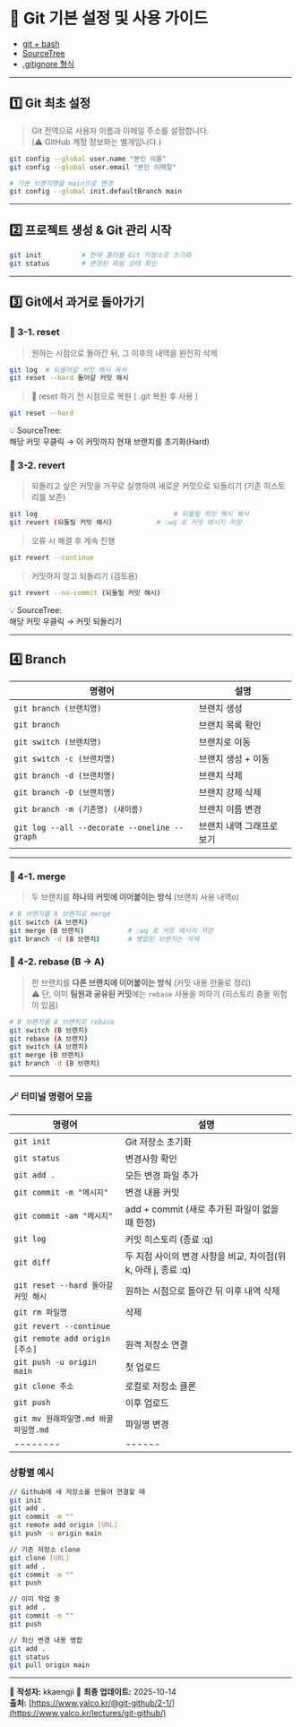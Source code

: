 # 🧭 Git 기본 설정 및 사용 가이드
* [git + bash](https://git-scm.com/)
* [SourceTree](https://www.sourcetreeapp.com/)
* [.gitignore 형식](https://git-scm.com/docs/gitignore/)

---

## 1️⃣ Git 최초 설정
> Git 전역으로 사용자 이름과 이메일 주소를 설정합니다. <br>
> (⚠️ GitHub 계정 정보와는 별개입니다.) 
```bash
git config --global user.name "본인 이름"
git config --global user.email "본인 이메일"

# 기본 브랜치명을 main으로 변경
git config --global init.defaultBranch main
```

---

## 2️⃣ 프로젝트 생성 & Git 관리 시작
```bash
git init          # 현재 폴더를 Git 저장소로 초기화
git status        # 변경된 파일 상태 확인
```

---

## 3️⃣ Git에서 과거로 돌아가기
### 🔹 3-1. reset
> 원하는 시점으로 돌아간 뒤, 그 이후의 내역을 완전히 삭제
```bash
git log  # 되돌아갈 커밋 해시 복사
git reset --hard 돌아갈 커밋 해시
```
> 🔁 reset 하기 전 시점으로 복원 ( .git 복원 후 사용 )
```bash
git reset --hard 
```
💡 SourceTree: <br>
해당 커밋 우클릭 → 이 커밋까지 현재 브랜치를 초기화(Hard)

### 🔹 3-2. revert
> 되돌리고 싶은 커밋을 거꾸로 실행하여 새로운 커밋으로 되돌리기
> (기존 히스토리를 보존)
```bash
git log                                  # 되돌릴 커밋 해시 복사
git revert (되돌릴 커밋 해시)           # :wq 로 커밋 메시지 저장
```
> 오류 시 해결 후 계속 진행
```bash
git revert --continue
```
> 커밋하지 않고 되돌리기 (검토용)
```bash
git revert --no-commit (되돌릴 커밋 해시)
```
💡 SourceTree: <br>
해당 커밋 우클릭 → 커밋 되돌리기

---

## 4️⃣ Branch 

| 명령어 | 설명 |
|--------|------|
| `git branch (브랜치명)` | 브랜치 생성 | 
| `git branch` | 브랜치 목록 확인 | 
| `git switch (브랜치명)` | 브랜치로 이동 | 
| `git switch -c (브랜치명)` | 브랜치 생성 + 이동 | 
| `git branch -d (브랜치명)` | 브랜치 삭제 | 
| `git branch -D (브랜치명)` | 브랜치 강제 삭제 | 
| `git branch -m (기존명) (새이름)` | 브랜치 이름 변경 | 
| `git log --all --decorate --oneline --graph` | 브랜치 내역 그래프로 보기 |

---

### 🔹 4-1. merge
> 두 브랜치를 **하나의 커밋에 이어붙이는 방식** (브랜치 사용 내역o) <br>

```bash
# B 브랜치를 A 브랜치로 merge
git switch (A 브랜치)
git merge (B 브랜치)           # :wq 로 커밋 메시지 저장
git branch -d (B 브랜치)       # 병합된 브랜치는 삭제
```

### 🔹 4-2. rebase (B → A)
> 한 브랜치를 **다른 브랜치에 이어붙이는 방식** (커밋 내용 한줄로 정리) <br>
> ⚠️ 단, 이미 **팀원과 공유된 커밋**에는 `rebase` 사용을 피하기 (히스토리 충돌 위험이 있음) <br>

```bash
# B 브랜치를 A 브랜치로 rebase
git switch (B 브랜치)
git rebase (A 브랜치)
git switch (A 브랜치)
git merge (B 브랜치)
git branch -d (B 브랜치)
```

---

### 🪄 터미널 명령어 모음
| 명령어 | 설명 |
|--------|------|
| `git init` | Git 저장소 초기화 |
| `git status` | 변경사항 확인 |
| `git add .` | 모든 변경 파일 추가 |
| `git commit -m "메시지"` | 변경 내용 커밋 |
| `git commit -am "메시지"` | add + commit (새로 추가된 파일이 없을 때 한정) |
| `git log` | 커밋 히스토리 (종료 :q) |
| `git diff` | 두 지점 사이의 변경 사항을 비교, 차이점(위 k, 아래 j, 종료 :q) |
| `git reset --hard 돌아갈 커밋 해시` | 원하는 시점으로 돌아간 뒤 이후 내역 삭제 |
| `git rm 파일명` | 삭제 |
| `git revert --continue` | |
| `git remote add origin [주소]` | 원격 저장소 연결 |
| `git push -u origin main` | 첫 업로드 |
| `git clone 주소` | 로컬로 저장소 클론 |
| `git push` | 이후 업로드 |
| `git mv 원래파일명.md 바꿀파일명.md` | 파일명 변경 |
|--------|------|

### 상황별 예시
```bash
// Github에 새 저장소를 만들어 연결할 때
git init
git add .
git commit -m ""
git remote add origin [URL]
git push -u origin main

// 기존 저장소 clone
git clone [URL]
git add .
git commit -m ""
git push

// 이미 작업 중
git add .
git commit -m ""
git push

// 최신 변경 내용 병합
git add .
git status
git pull origin main

```
---

📘 **작성자:** kkaengji
📅 **최종 업데이트:** 2025-10-14  
**출처:** [https://www.yalco.kr/@git-github/2-1/](https://www.yalco.kr/lectures/git-github/)

